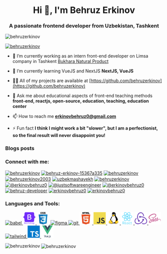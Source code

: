 <h1 align="center">Hi 👋, I'm Behruz Erkinov</h1>
<h3 align="center">A passionate frontend developer from Uzbekistan, Tashkent</h3>

<p align="left"> <img src="https://komarev.com/ghpvc/?username=behruzerkinov&label=Profile%20views&color=0e75b6&style=flat" alt="behruzerkinov" /> </p>

<p align="left"> <a href="https://github.com/ryo-ma/github-profile-trophy"><img src="https://github-profile-trophy.vercel.app/?username=behruzerkinov" alt="behruzerkinov" /></a> </p>

- 🔭 I’m currently working as an intern front-end developer on Limsa company in Tashkent [Bukhara Natural Product](https://www.bnpfabric.uz/)

- 🌱 I’m currently learning VueJS and NextJS **NextJS, VueJS**

- 👨‍💻 All of my projects are available at [https://github.com/behruzerkinov](https://github.com/behruzerkinov)

- 💬 Ask me about educational aspects of front-end teaching methods **front-end, reactjs, open-source, education, teaching, education center**

- 📫 How to reach me **erkinovbehruz0@gmail.com**

- ⚡ Fun fact **I think I might work a bit "slower", but I am a perfectionist, so the final result will never disappoint you!**

### Blogs posts
<!-- BLOG-POST-LIST:START -->
<!-- BLOG-POST-LIST:END -->

<h3 align="left">Connect with me:</h3>
<p align="left">
<a href="https://dev.to/behruzerkinov" target="blank"><img align="center" src="https://raw.githubusercontent.com/rahuldkjain/github-profile-readme-generator/master/src/images/icons/Social/devto.svg" alt="behruzerkinov" height="30" width="40" /></a>
<a href="https://linkedin.com/in/behruz-erkinov-15367a335" target="blank"><img align="center" src="https://raw.githubusercontent.com/rahuldkjain/github-profile-readme-generator/master/src/images/icons/Social/linked-in-alt.svg" alt="behruz-erkinov-15367a335" height="30" width="40" /></a>
<a href="https://codesandbox.com/behruzerkinov" target="blank"><img align="center" src="https://raw.githubusercontent.com/rahuldkjain/github-profile-readme-generator/master/src/images/icons/Social/codesandbox.svg" alt="behruzerkinov" height="30" width="40" /></a>
<a href="https://fb.com/behruzerkinov2003" target="blank"><img align="center" src="https://raw.githubusercontent.com/rahuldkjain/github-profile-readme-generator/master/src/images/icons/Social/facebook.svg" alt="behruzerkinov2003" height="30" width="40" /></a>
<a href="https://instagram.com/uzbekmashayekh" target="blank"><img align="center" src="https://raw.githubusercontent.com/rahuldkjain/github-profile-readme-generator/master/src/images/icons/Social/instagram.svg" alt="uzbekmashayekh" height="30" width="40" /></a>
<a href="https://dribbble.com/behruzerkinov" target="blank"><img align="center" src="https://raw.githubusercontent.com/rahuldkjain/github-profile-readme-generator/master/src/images/icons/Social/dribbble.svg" alt="behruzerkinov" height="30" width="40" /></a>
<a href="https://www.behance.net/@erkinovbehruz0" target="blank"><img align="center" src="https://raw.githubusercontent.com/rahuldkjain/github-profile-readme-generator/master/src/images/icons/Social/behance.svg" alt="@erkinovbehruz0" height="30" width="40" /></a>
<a href="https://hashnode.com/@justsoftwareengineer" target="blank"><img align="center" src="https://raw.githubusercontent.com/rahuldkjain/github-profile-readme-generator/master/src/images/icons/Social/hashnode.svg" alt="@justsoftwareengineer" height="30" width="40" /></a>
<a href="https://medium.com/@erkinovbehruz0" target="blank"><img align="center" src="https://raw.githubusercontent.com/rahuldkjain/github-profile-readme-generator/master/src/images/icons/Social/medium.svg" alt="@erkinovbehruz0" height="30" width="40" /></a>
<a href="https://www.youtube.com/c/behruz-developer" target="blank"><img align="center" src="https://raw.githubusercontent.com/rahuldkjain/github-profile-readme-generator/master/src/images/icons/Social/youtube.svg" alt="behruz-developer" height="30" width="40" /></a>
<a href="https://www.hackerrank.com/erkinovbehruz0" target="blank"><img align="center" src="https://raw.githubusercontent.com/rahuldkjain/github-profile-readme-generator/master/src/images/icons/Social/hackerrank.svg" alt="erkinovbehruz0" height="30" width="40" /></a>
<a href="https://www.leetcode.com/erkinovbehruz0" target="blank"><img align="center" src="https://raw.githubusercontent.com/rahuldkjain/github-profile-readme-generator/master/src/images/icons/Social/leet-code.svg" alt="erkinovbehruz0" height="30" width="40" /></a>
</p>

<h3 align="left">Languages and Tools:</h3>
<p align="left"> <a href="https://babeljs.io/" target="_blank" rel="noreferrer"> <img src="https://www.vectorlogo.zone/logos/babeljs/babeljs-icon.svg" alt="babel" width="40" height="40"/> </a> <a href="https://getbootstrap.com" target="_blank" rel="noreferrer"> <img src="https://raw.githubusercontent.com/devicons/devicon/master/icons/bootstrap/bootstrap-plain-wordmark.svg" alt="bootstrap" width="40" height="40"/> </a> <a href="https://www.w3schools.com/css/" target="_blank" rel="noreferrer"> <img src="https://raw.githubusercontent.com/devicons/devicon/master/icons/css3/css3-original-wordmark.svg" alt="css3" width="40" height="40"/> </a> <a href="https://www.figma.com/" target="_blank" rel="noreferrer"> <img src="https://www.vectorlogo.zone/logos/figma/figma-icon.svg" alt="figma" width="40" height="40"/> </a> <a href="https://git-scm.com/" target="_blank" rel="noreferrer"> <img src="https://www.vectorlogo.zone/logos/git-scm/git-scm-icon.svg" alt="git" width="40" height="40"/> </a> <a href="https://www.w3.org/html/" target="_blank" rel="noreferrer"> <img src="https://raw.githubusercontent.com/devicons/devicon/master/icons/html5/html5-original-wordmark.svg" alt="html5" width="40" height="40"/> </a> <a href="https://developer.mozilla.org/en-US/docs/Web/JavaScript" target="_blank" rel="noreferrer"> <img src="https://raw.githubusercontent.com/devicons/devicon/master/icons/javascript/javascript-original.svg" alt="javascript" width="40" height="40"/> </a> <a href="https://www.linux.org/" target="_blank" rel="noreferrer"> <img src="https://raw.githubusercontent.com/devicons/devicon/master/icons/linux/linux-original.svg" alt="linux" width="40" height="40"/> </a> <a href="https://reactjs.org/" target="_blank" rel="noreferrer"> <img src="https://raw.githubusercontent.com/devicons/devicon/master/icons/react/react-original-wordmark.svg" alt="react" width="40" height="40"/> </a> <a href="https://redux.js.org" target="_blank" rel="noreferrer"> <img src="https://raw.githubusercontent.com/devicons/devicon/master/icons/redux/redux-original.svg" alt="redux" width="40" height="40"/> </a> <a href="https://sass-lang.com" target="_blank" rel="noreferrer"> <img src="https://raw.githubusercontent.com/devicons/devicon/master/icons/sass/sass-original.svg" alt="sass" width="40" height="40"/> </a> <a href="https://tailwindcss.com/" target="_blank" rel="noreferrer"> <img src="https://www.vectorlogo.zone/logos/tailwindcss/tailwindcss-icon.svg" alt="tailwind" width="40" height="40"/> </a> <a href="https://www.typescriptlang.org/" target="_blank" rel="noreferrer"> <img src="https://raw.githubusercontent.com/devicons/devicon/master/icons/typescript/typescript-original.svg" alt="typescript" width="40" height="40"/> </a> <a href="https://vuejs.org/" target="_blank" rel="noreferrer"> <img src="https://raw.githubusercontent.com/devicons/devicon/master/icons/vuejs/vuejs-original-wordmark.svg" alt="vuejs" width="40" height="40"/> </a> </p>

<p><img align="left" src="https://github-readme-stats.vercel.app/api/top-langs?username=behruzerkinov&show_icons=true&locale=en&layout=compact" alt="behruzerkinov" /></p>

<p>&nbsp;<img align="center" src="https://github-readme-stats.vercel.app/api?username=behruzerkinov&show_icons=true&locale=en" alt="behruzerkinov" /></p>
